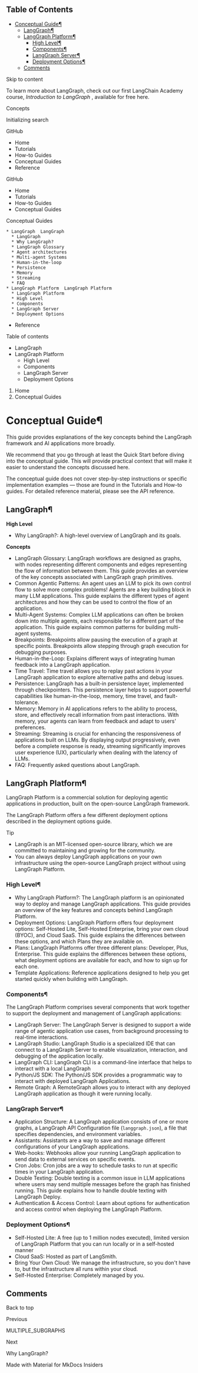 ## Table of Contents

- [Conceptual Guide¶](#conceptual-guide)
  - [LangGraph¶](#langgraph)
  - [LangGraph Platform¶](#langgraph-platform)
    - [High Level¶](#high-level)
    - [Components¶](#components)
    - [LangGraph Server¶](#langgraph-server)
    - [Deployment Options¶](#deployment-options)
  - [Comments](#comments)

Skip to content

To learn more about LangGraph, check out our first LangChain Academy course,
_Introduction to LangGraph_ , available for free here.

Concepts

Initializing search

GitHub

  * Home 
  * Tutorials 
  * How-to Guides 
  * Conceptual Guides 
  * Reference 

GitHub

  * Home 
  * Tutorials 
  * How-to Guides 
  * Conceptual Guides 

Conceptual Guides

    * LangGraph  LangGraph 
      * LangGraph 
      * Why LangGraph? 
      * LangGraph Glossary 
      * Agent architectures 
      * Multi-agent Systems 
      * Human-in-the-loop 
      * Persistence 
      * Memory 
      * Streaming 
      * FAQ 
    * LangGraph Platform  LangGraph Platform 
      * LangGraph Platform 
      * High Level 
      * Components 
      * LangGraph Server 
      * Deployment Options 
  * Reference 

Table of contents

  * LangGraph 
  * LangGraph Platform 
    * High Level 
    * Components 
    * LangGraph Server 
    * Deployment Options 

  1. Home 
  2. Conceptual Guides 

# Conceptual Guide¶

This guide provides explanations of the key concepts behind the LangGraph
framework and AI applications more broadly.

We recommend that you go through at least the Quick Start before diving into
the conceptual guide. This will provide practical context that will make it
easier to understand the concepts discussed here.

The conceptual guide does not cover step-by-step instructions or specific
implementation examples — those are found in the Tutorials and How-to guides.
For detailed reference material, please see the API reference.

## LangGraph¶

**High Level**

  * Why LangGraph?: A high-level overview of LangGraph and its goals.

**Concepts**

  * LangGraph Glossary: LangGraph workflows are designed as graphs, with nodes representing different components and edges representing the flow of information between them. This guide provides an overview of the key concepts associated with LangGraph graph primitives.
  * Common Agentic Patterns: An agent uses an LLM to pick its own control flow to solve more complex problems! Agents are a key building block in many LLM applications. This guide explains the different types of agent architectures and how they can be used to control the flow of an application.
  * Multi-Agent Systems: Complex LLM applications can often be broken down into multiple agents, each responsible for a different part of the application. This guide explains common patterns for building multi-agent systems.
  * Breakpoints: Breakpoints allow pausing the execution of a graph at specific points. Breakpoints allow stepping through graph execution for debugging purposes.
  * Human-in-the-Loop: Explains different ways of integrating human feedback into a LangGraph application.
  * Time Travel: Time travel allows you to replay past actions in your LangGraph application to explore alternative paths and debug issues.
  * Persistence: LangGraph has a built-in persistence layer, implemented through checkpointers. This persistence layer helps to support powerful capabilities like human-in-the-loop, memory, time travel, and fault-tolerance.
  * Memory: Memory in AI applications refers to the ability to process, store, and effectively recall information from past interactions. With memory, your agents can learn from feedback and adapt to users' preferences. 
  * Streaming: Streaming is crucial for enhancing the responsiveness of applications built on LLMs. By displaying output progressively, even before a complete response is ready, streaming significantly improves user experience (UX), particularly when dealing with the latency of LLMs. 
  * FAQ: Frequently asked questions about LangGraph.

## LangGraph Platform¶

LangGraph Platform is a commercial solution for deploying agentic applications
in production, built on the open-source LangGraph framework.

The LangGraph Platform offers a few different deployment options described in
the deployment options guide.

Tip

  * LangGraph is an MIT-licensed open-source library, which we are committed to maintaining and growing for the community.
  * You can always deploy LangGraph applications on your own infrastructure using the open-source LangGraph project without using LangGraph Platform.

### High Level¶

  * Why LangGraph Platform?: The LangGraph platform is an opinionated way to deploy and manage LangGraph applications. This guide provides an overview of the key features and concepts behind LangGraph Platform.
  * Deployment Options: LangGraph Platform offers four deployment options: Self-Hosted Lite, Self-Hosted Enterprise, bring your own cloud (BYOC), and Cloud SaaS. This guide explains the differences between these options, and which Plans they are available on.
  * Plans: LangGraph Platforms offer three different plans: Developer, Plus, Enterprise. This guide explains the differences between these options, what deployment options are available for each, and how to sign up for each one.
  * Template Applications: Reference applications designed to help you get started quickly when building with LangGraph.

### Components¶

The LangGraph Platform comprises several components that work together to
support the deployment and management of LangGraph applications:

  * LangGraph Server: The LangGraph Server is designed to support a wide range of agentic application use cases, from background processing to real-time interactions. 
  * LangGraph Studio: LangGraph Studio is a specialized IDE that can connect to a LangGraph Server to enable visualization, interaction, and debugging of the application locally.
  * LangGraph CLI: LangGraph CLI is a command-line interface that helps to interact with a local LangGraph
  * Python/JS SDK: The Python/JS SDK provides a programmatic way to interact with deployed LangGraph Applications.
  * Remote Graph: A RemoteGraph allows you to interact with any deployed LangGraph application as though it were running locally.

### LangGraph Server¶

  * Application Structure: A LangGraph application consists of one or more graphs, a LangGraph API Configuration file (`langgraph.json`), a file that specifies dependencies, and environment variables.
  * Assistants: Assistants are a way to save and manage different configurations of your LangGraph applications.
  * Web-hooks: Webhooks allow your running LangGraph application to send data to external services on specific events.
  * Cron Jobs: Cron jobs are a way to schedule tasks to run at specific times in your LangGraph application.
  * Double Texting: Double texting is a common issue in LLM applications where users may send multiple messages before the graph has finished running. This guide explains how to handle double texting with LangGraph Deploy.
  * Authentication & Access Control: Learn about options for authentication and access control when deploying the LangGraph Platform.

### Deployment Options¶

  * Self-Hosted Lite: A free (up to 1 million nodes executed), limited version of LangGraph Platform that you can run locally or in a self-hosted manner
  * Cloud SaaS: Hosted as part of LangSmith.
  * Bring Your Own Cloud: We manage the infrastructure, so you don't have to, but the infrastructure all runs within your cloud.
  * Self-Hosted Enterprise: Completely managed by you.

## Comments

Back to top

Previous

MULTIPLE_SUBGRAPHS

Next

Why LangGraph?

Made with  Material for MkDocs Insiders